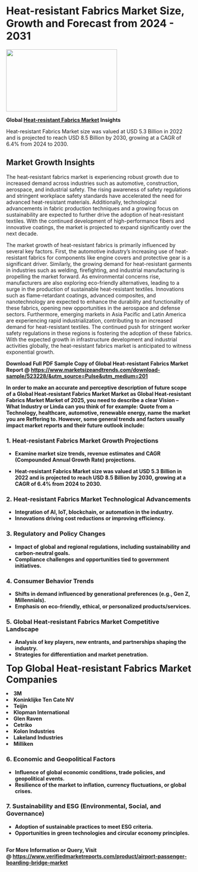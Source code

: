 <H1>Heat-resistant Fabrics Market Size, Growth and Forecast from 2024 - 2031</H1><img class="aligncenter size-medium wp-image-584254" src="https://thirdeyenews.in/wp-content/uploads/2024/09/Global-Market-Research-300x168.jpeg" alt="" width="300" height="168" /><p><strong>Global&nbsp;<a href="https://www.marketsizeandtrends.com/download-sample/523228/&amp;utm_source=Pulse&amp;utm_medium=201">Heat-resistant Fabrics Market</a> Insights</strong></p><p>Heat-resistant Fabrics Market size was valued at USD 5.3 Billion in 2022 and is projected to reach USD 8.5 Billion by 2030, growing at a CAGR of 6.4% from 2024 to 2030.</p><p><h2>Market Growth Insights</h2> <p>The heat-resistant fabrics market is experiencing robust growth due to increased demand across industries such as automotive, construction, aerospace, and industrial safety. The rising awareness of safety regulations and stringent workplace safety standards have accelerated the need for advanced heat-resistant materials. Additionally, technological advancements in fabric production techniques and a growing focus on sustainability are expected to further drive the adoption of heat-resistant textiles. With the continued development of high-performance fibers and innovative coatings, the market is projected to expand significantly over the next decade.</p> <p><strong></strong></p> <p>The market growth of heat-resistant fabrics is primarily influenced by several key factors. First, the automotive industry’s increasing use of heat-resistant fabrics for components like engine covers and protective gear is a significant driver. Similarly, the growing demand for heat-resistant garments in industries such as welding, firefighting, and industrial manufacturing is propelling the market forward. As environmental concerns rise, manufacturers are also exploring eco-friendly alternatives, leading to a surge in the production of sustainable heat-resistant textiles. Innovations such as flame-retardant coatings, advanced composites, and nanotechnology are expected to enhance the durability and functionality of these fabrics, opening new opportunities in the aerospace and defense sectors. Furthermore, emerging markets in Asia Pacific and Latin America are experiencing rapid industrialization, contributing to an increased demand for heat-resistant textiles. The continued push for stringent worker safety regulations in these regions is fostering the adoption of these fabrics. With the expected growth in infrastructure development and industrial activities globally, the heat-resistant fabrics market is anticipated to witness exponential growth. <p><strong></p><p><span class=""><strong>Download Full PDF Sample Copy of Global Heat-resistant Fabrics Market Report</strong> @ <a href="https://www.marketsizeandtrends.com/download-sample/523228/&amp;utm_source=Pulse&amp;utm_medium=201" target="_blank">https://www.marketsizeandtrends.com/download-sample/523228/&amp;utm_source=Pulse&amp;utm_medium=201</a></span></p><p>In order to make an accurate and perceptive description of future scope of a Global&nbsp;Heat-resistant Fabrics Market Market as Global&nbsp;Heat-resistant Fabrics Market Market of 2025, you need to describe a clear Vision &ndash; What Industry or Linda can you think of for example: Quote from a Technology, healthcare, automotive, renewable energy, name the market you are Reffering to. However, some general trends and factors usually impact market reports and their future outlook include:</p><h3>1.&nbsp;<strong>Heat-resistant Fabrics Market Growth Projections</strong></h3><ul><li>Examine market size trends, revenue estimates and CAGR (Compounded Annual Growth Rate) projections.</li><li><p>Heat-resistant Fabrics Market size was valued at USD 5.3 Billion in 2022 and is projected to reach USD 8.5 Billion by 2030, growing at a CAGR of 6.4% from 2024 to 2030.</p></li></ul><h3>2.&nbsp;<strong>Heat-resistant Fabrics Market Technological Advancements</strong></h3><ul><li>Integration of AI, IoT, blockchain, or automation in the industry.</li><li>Innovations driving cost reductions or improving efficiency.</li></ul><h3>3.&nbsp;<strong>Regulatory and Policy Changes</strong></h3><ul><li>Impact of global and regional regulations, including sustainability and carbon-neutral goals.</li><li>Compliance challenges and opportunities tied to government initiatives.</li></ul><h3>4.&nbsp;<strong>Consumer Behavior Trends</strong></h3><ul><li>Shifts in demand influenced by generational preferences (e.g., Gen Z, Millennials).</li><li>Emphasis on eco-friendly, ethical, or personalized products/services.</li></ul><h3>5.&nbsp;<strong>Global Heat-resistant Fabrics Market Competitive Landscape</strong></h3><ul><li>Analysis of key players, new entrants, and partnerships shaping the industry.</li><li>Strategies for differentiation and market penetration.</li></ul><p data-pm-slice="1 1 []"><span style="color: inherit; font-family: inherit; font-size: 25px;">Top Global Heat-resistant Fabrics Market Companies</span></p><div class="" data-test-id=""><p><li>3M</li><li> Koninklijke Ten Cate NV</li><li> Teijin</li><li> Klopman International</li><li> Glen Raven</li><li> Cetriko</li><li> Kolon Industries</li><li> Lakeland Industries</li><li> Milliken</li></p></div><h3>6.&nbsp;<strong>Economic and Geopolitical Factors</strong></h3><ul><li>Influence of global economic conditions, trade policies, and geopolitical events.</li><li>Resilience of the market to inflation, currency fluctuations, or global crises.</li></ul><h3>7.&nbsp;<strong>Sustainability and ESG (Environmental, Social, and Governance)</strong></h3><ul><li>Adoption of sustainable practices to meet ESG criteria.</li><li>Opportunities in green technologies and circular economy principles.</li></ul><h2><strong style="font-size: 14px;">For More Information or Query, Visit @&nbsp;</strong><a style="background-color: #ffffff; font-size: 14px;" href="https://www.marketsizeandtrends.com/report/heat-resistant-fabrics-market/" target="_blank">https://www.verifiedmarketreports.com/product/airport-passenger-boarding-bridge-market</a></h2>

